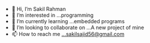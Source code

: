 - 👋 Hi, I’m Sakil Rahman
- 👀 I’m interested in ...programming
- 🌱 I’m currently learning ...embedded programs
- 💞️ I’m looking to collaborate on ...A new project of mine
- 📫 How to reach me ...sakilsajid56@gmail.com

<!---
SakilQL/SakilQL is a ✨ special ✨ repository because its `README.md` (this file) appears on your GitHub profile.
You can click the Preview link to take a look at your changes.
--->

